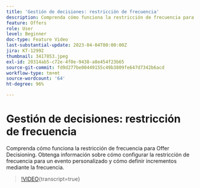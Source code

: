 ```yaml
---
title: 'Gestión de decisiones: restricción de frecuencia'
description: Comprenda cómo funciona la restricción de frecuencia para Offer Decisioning. Obtenga información sobre cómo configurar la restricción de frecuencia para un evento personalizado y cómo definir incrementos mediante la frecuencia.
feature: Offers
role: User
level: Beginner
doc-type: Feature Video
last-substantial-update: 2023-04-04T00:00:00Z
jira: KT-12992
thumbnail: 3417853.jpeg
exl-id: 20314ab5-c72e-4f0e-9438-a0e454f23b65
source-git-commit: fd9d277be00449155c49b3809fe647d7342b6acd
workflow-type: tm+mt
source-wordcount: '64'
ht-degree: 96%

---
```


# Gestión de decisiones: restricción de frecuencia

Comprenda cómo funciona la restricción de frecuencia para Offer Decisioning. Obtenga información sobre cómo configurar la restricción de frecuencia para un evento personalizado y cómo definir incrementos mediante la frecuencia.

>[!VIDEO](https://video.tv.adobe.com/v/3417853/?quality=12&learn=on){transcript=true}
